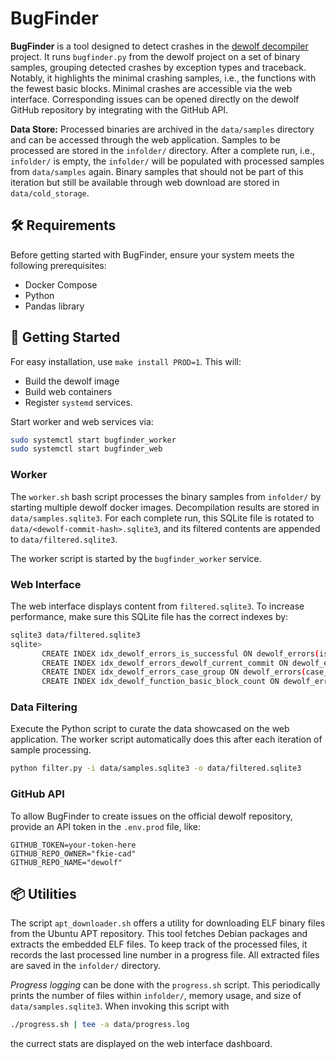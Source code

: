 # BugFinder

**BugFinder** is a tool designed to detect crashes in the [dewolf decompiler](https://github.com/fkie-cad/dewolf) project. It runs `bugfinder.py` from the dewolf project on a set of binary samples, grouping detected crashes by exception types and traceback. Notably, it highlights the minimal crashing samples, i.e., the functions with the fewest basic blocks. Minimal crashes are accessible via the web interface. Corresponding issues can be opened directly on the dewolf GitHub repository by integrating with the GitHub API.

**Data Store:** Processed binaries are archived in the `data/samples` directory and can be accessed through the web application. Samples to be processed are stored in the `infolder/` directory. After a complete run, i.e., `infolder/` is empty, the `infolder/` will be populated with processed samples from `data/samples` again.
Binary samples that should not be part of this iteration but still be available through web download are stored in `data/cold_storage`.

## 🛠 Requirements

Before getting started with BugFinder, ensure your system meets the following prerequisites:

- Docker Compose
- Python 
- Pandas library

## 🚀 Getting Started

For easy installation, use `make install PROD=1`. This will:

- Build the dewolf image 
- Build web containers
- Register `systemd` services.

Start worker and web services via:

```bash
sudo systemctl start bugfinder_worker
sudo systemctl start bugfinder_web
```

### Worker

The `worker.sh` bash script processes the binary samples from `infolder/` by starting multiple dewolf docker images. Decompilation results are stored in `data/samples.sqlite3`. For each complete run, this SQLite file is rotated to `data/<dewolf-commit-hash>.sqlite3`, and its filtered contents are appended to `data/filtered.sqlite3`.

The worker script is started by the `bugfinder_worker` service.

### Web Interface

The web interface displays content from `filtered.sqlite3`. To increase performance, make sure this SQLite file has the correct indexes by:

```bash
sqlite3 data/filtered.sqlite3
sqlite> 
       CREATE INDEX idx_dewolf_errors_is_successful ON dewolf_errors(is_successful);
       CREATE INDEX idx_dewolf_errors_dewolf_current_commit ON dewolf_errors(dewolf_current_commit);
       CREATE INDEX idx_dewolf_errors_case_group ON dewolf_errors(case_group);
       CREATE INDEX idx_dewolf_function_basic_block_count ON dewolf_errors(function_basic_block_count);
```

### Data Filtering

Execute the Python script to curate the data showcased on the web application. The worker script automatically does this after each iteration of sample processing.

```bash
python filter.py -i data/samples.sqlite3 -o data/filtered.sqlite3
```

### GitHub API

To allow BugFinder to create issues on the official dewolf repository, provide an API token in the `.env.prod` file, like:

```
GITHUB_TOKEN=your-token-here
GITHUB_REPO_OWNER="fkie-cad"
GITHUB_REPO_NAME="dewolf"
```

## 📦 Utilities

The script `apt_downloader.sh` offers a utility for downloading ELF binary files from the Ubuntu APT repository.
This tool fetches Debian packages and extracts the embedded ELF files. To keep track of the processed files, it records the last processed line number in a progress file. All extracted files are saved in the `infolder/` directory.

_Progress logging_ can be done with the `progress.sh` script. This periodically prints the number of files within `infolder/`, memory usage, and size of `data/samples.sqlite3`. When invoking this script with

```bash
./progress.sh | tee -a data/progress.log
```

the currect stats are displayed on the web interface dashboard.
